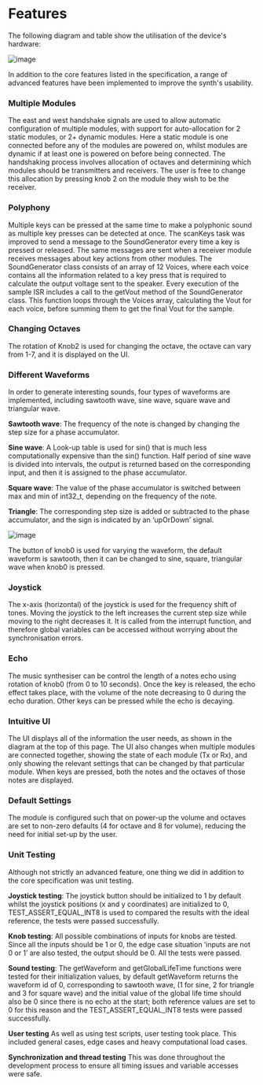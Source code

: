 # Features

The following diagram and table show the utilisation of the device's hardware:

![image](https://user-images.githubusercontent.com/59955474/159999112-e45b18e2-caa7-4559-83e8-ca13ded137f6.png)

In addition to the core features listed in the specification, a range of advanced features have been implemented to improve the synth's usability.

### Multiple Modules
The east and west handshake signals are used to allow automatic configuration of multiple modules, with support for auto-allocation for 2 static modules, or 2+ dynamic modules. Here a static module is one connected before any of the modules are powered on, whilst modules are dynamic if at least one is powered on before being connected. The handshaking process involves allocation of octaves and determining which modules should be transmitters and receivers. The user is free to change this allocation by pressing knob 2 on the module they wish to be the receiver.

### Polyphony
Multiple keys can be pressed at the same time to make a polyphonic sound as multiple key presses can be detected at once. The scanKeys task was improved to send a message to the SoundGenerator every time a key is pressed or released. The same messages are sent when a receiver module receives messages about key actions from other modules. The SoundGenerator class consists of an array of 12 Voices, where each voice contains all the information related to a key press that is required to calculate the output voltage sent to the speaker. Every execution of the sample ISR includes a call to the getVout method of the SoundGenerator class. This function loops through the Voices array, calculating the Vout for each voice, before summing them to get the final Vout for the sample.

### Changing Octaves
The rotation of Knob2 is used for changing the octave, the octave can vary from 1-7, and it is displayed on the UI.

### Different Waveforms
In order to generate interesting sounds, four types of waveforms are implemented, including sawtooth wave, sine wave, square wave and triangular wave. 

**Sawtooth wave**: The frequency of the note is changed by changing the step size for a phase accumulator.

**Sine wave**: A Look-up table is used for sin() that is much less computationally expensive than the sin() function. Half period of sine wave is divided into intervals, the output is returned based on the corresponding input, and then it is assigned to the phase accumulator.

**Square wave**: The value of the phase accumulator is switched between max and min of int32_t, depending on the frequency of the note.

**Triangle**: The corresponding step size is added or subtracted to the phase accumulator, and the sign is indicated by an ‘upOrDown’ signal.

![image](https://user-images.githubusercontent.com/59955474/159999894-b389ab1e-a7ca-47c6-9e78-61258ded5eb9.png)

The button of knob0 is used for varying the waveform, the default waveform is sawtooth, then it can be changed to sine, square, triangular wave when knob0 is pressed. 

### Joystick
The x-axis (horizontal) of the joystick is used for the frequency shift of tones. Moving the joystick to the left increases the current step size while moving to the right decreases it. It is called from the interrupt function, and therefore global variables can be accessed without worrying about the synchronisation errors.

### Echo
The music synthesiser can be control the length of a notes echo using rotation of knob0 (from 0 to 10 seconds). Once the key is released, the echo effect takes place, with the volume of the note decreasing to 0 during the echo duration. Other keys can be pressed while the echo is decaying.

### Intuitive UI
The UI displays all of the information the user needs, as shown in the diagram at the top of this page. The UI also changes when multiple modules are connected together, showing the state of each module (Tx or Rx), and only showing the relevant settings that can be changed by that particular module. When keys are pressed, both the notes and the octaves of those notes are displayed.

### Default Settings
The module is configured such that on power-up the volume and octaves are set to non-zero defaults (4 for octave and 8 for volume), reducing the need for initial set-up by the user.

### Unit Testing
Although not strictly an advanced feature, one thing we did in addition to the core specification was unit testing.

**Joystick testing**: The joystick button should be initialized to 1 by default whilst the joystick positions (x and y coordinates) are initialized to 0, TEST_ASSERT_EQUAL_INT8 is used to compared the results with the ideal reference, the tests were passed successfully. 

**Knob testing**: All possible combinations of inputs for knobs are tested. Since all the inputs should be 1 or 0, the edge case situation ‘inputs are not 0 or 1’ are also tested, the output should be 0. All the tests were passed.

**Sound testing**: The getWaveform and getGlobalLifeTime functions were tested for their initialization values, by default getWaveform returns the waveform id of 0, corresponding to sawtooth wave, (1 for sine, 2 for triangle and 3 for square wave) and the initial value of the global life time should also be 0 since there is no echo at the start; both reference values are set to 0 for this reason and the TEST_ASSERT_EQUAL_INT8 tests were passed successfully.

**User testing** 
As well as using test scripts, user testing took place. This included general cases, edge cases and heavy computational load cases. 

**Synchronization and thread testing**
This was done throughout the development process to ensure all timing issues and variable accesses were safe.

